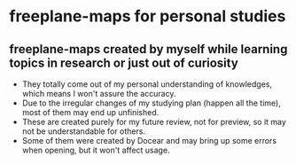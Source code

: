 # freeplane-maps for personal studies
## freeplane-maps created by myself while learning topics in research or just out of curiosity
* They totally come out of my personal understanding of knowledges, which means I won't assure the accuracy.  
* Due to the irregular changes of my studying plan (happen all the time), most of them may end up unfinished.
* These are created purely for my future review, not for preview, so it may not be understandable for others.
* Some of them were created by Docear and may bring up some errors when opening, but it won't affect usage.

